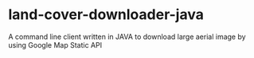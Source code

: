 # land-cover-downloader-java
A command line client written in JAVA to download large aerial image by using Google Map Static API

